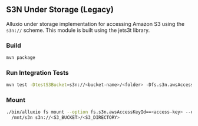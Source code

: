## S3N Under Storage (Legacy)

Alluxio under storage implementation for accessing Amazon S3 using the `s3n://` scheme. This module is built using the jets3t library.

### Build

```bash
mvn package
```

### Run Integration Tests

```bash
mvn test -DtestS3Bucket=s3n://<bucket-name>/<folder> -Dfs.s3n.awsAccessKeyId=<access-key> -Dfs.s3n.awsSecretAccessKey=<secret-key>
```

### Mount

```bash
./bin/alluxio fs mount --option fs.s3n.awsAccessKeyId==<access-key> --option fs.s3n.awsSecretAccessKey==<secret-key>\
  /mnt/s3n s3n://<S3_BUCKET>/<S3_DIRECTORY>
```
